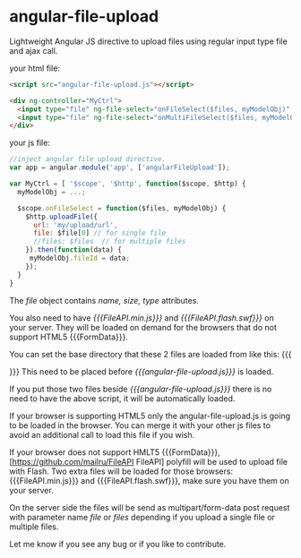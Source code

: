 angular-file-upload
===================

Lightweight Angular JS directive to upload files using regular input type file and ajax call.

your html file:
```html
<script src="angular-file-upload.js"></script>

<div ng-controller="MyCtrl">
  <input type="file" ng-file-select="onFileSelect($files, myModelObj)" >
  <input type="file" ng-file-select="onMultiFileSelect($files, myModelObj)" multiple>
</div>
```

your js file:
```js
//inject angular file upload directive.
var app = angular.module('app', ['angularFileUpload']);

var MyCtrl = [ '$scope', '$http', function($scope, $http) {
  myModelObj = ...;

  $scope.onFileSelect = function($files, myModelObj) {
    $http.uploadFile({
      url: 'my/upload/url',
      file: $file[0] // for single file
      //files: $files  // for multiple files
    }).then(function(data) {
     myModelObj.fileId = data;
    }); 
  }
}
```

The *file* object contains *name, size, type* attributes.

You also need to have *{{{FileAPI.min.js}}}* and *{{{FileAPI.flash.swf}}}* on your server. They will be loaded on demand for the browsers that do not support HTML5 {{{FormData}}}.

You can set the base directory that these 2 files are loaded from like this:
{{{
<script>
    FileAPI = {
        scriptBase: "../js/"
    }
</script>
}}}
This need to be placed before *{{{angular-file-upload.js}}}* is loaded.

If you put those two files beside *{{{angular-file-upload.js}}}* there is no need to have the above script, it will be automatically loaded.


If your browser is supporting HTML5 only the angular-file-upload.js is going to be loaded in the browser. You can merge it with your other js files to avoid an additional call to load this file if you wish.

If your browser does not support HMLT5 {{{FormData}}}, [https://github.com/mailru/FileAPI FileAPI] polyfill will be used to upload file with Flash. Two extra files will be loaded for those browsers: {{{FileAPI.min.js}}} and {{{FileAPI.flash.swf}}}, make sure you have them on your server.

On the server side the files will be send as multipart/form-data post request with parameter name *file* or *files* depending if you upload a single file or multiple files.


Let me know if you see any bug or if you like to contribute.
